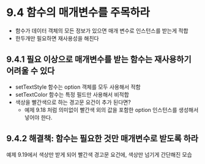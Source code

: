 # 9.4 함수의 매개변수를 주목하라
* 함수가 데이터 객체의 모든 정보가 있으면 매개 변수로 인스턴스를 받는게 적합
* 한두개만 필요하면 재사용성을 해친다

## 9.4.1 필요 이상으로 매개변수를 받는 함수는 재사용하기 어려울 수 있다
* setTextStyle 함수는 option 객체를 모두 사용해서 적함
* setTextColor 함수는 특정 필드만 사용해서 비적합
* 색상을 빨간색으로 하는 경고문 요건이 추가 된다면?
	* 예제 9.18 처럼 의미없이 빨간색 외의 값을 포함한 option 인스턴스를 생성해서 넣어야 한다.

## 9.4.2 해결책: 함수는 필요한 것만 매개변수로 받도록 하라
예제 9.19에서 색상만 받게 되어 빨간색 경고문 요건에, 색상만 넘기게 간단해진 모습
